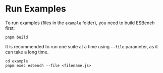 # Run Examples

To run examples (files in the `example` folder), you need to build ESBench first:

```shell
pnpm build
```

It is recommended to run one suite at a time using `--file` parameter, as it can take a long time.

```shell
cd example
pnpm exec esbench --file <filename.js>
```
